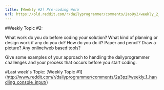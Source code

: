 ```yaml
---
title: [Weekly #2] Pre-coding Work
url: https://old.reddit.com/r/dailyprogrammer/comments/2ao9y3/weekly_2_precoding_work/
---
```


#Weekly Topic #2:

What work do you do before coding your solution? What kind of planning or design work if any do you do? How do you do it? Paper and pencil? Draw a picture? Any online/web based tools?

Give some examples of your approach to handling the dailyprogrammer challenges and your process that occurs before you start coding.

#Last week's Topic:
[Weekly Topic #1] (http://www.reddit.com/r/dailyprogrammer/comments/2a3pzl/weekly_1_handling_console_input/)